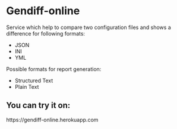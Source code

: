 <h1>Gendiff-online</h1>
<p>Service which help to compare two configuration files and shows a difference for following formats:</p>
<ul>
  <li>JSON</li>
  <li>INI</li>
  <li>YML</li>
</ul>
<p>Possible formats for report generation:</p>
<ul>
  <li>Structured Text</li>
  <li>Plain Text</li>
</ul>
<h2>You can try it on:</h2>
<p>https://gendiff-online.herokuapp.com</p>
